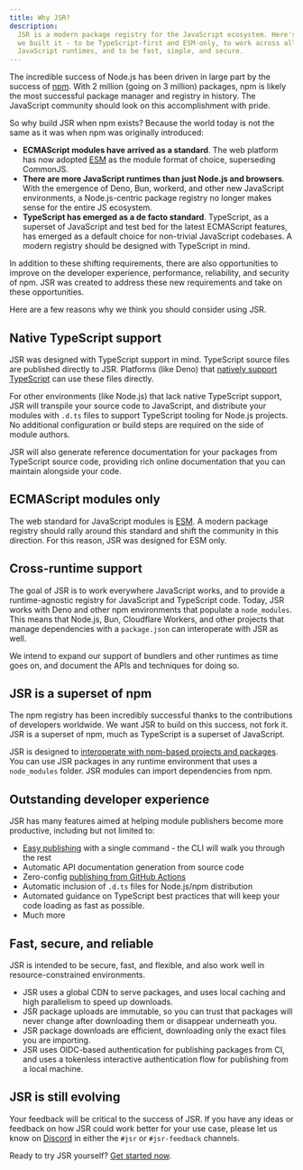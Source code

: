 ```yaml
---
title: Why JSR?
description:
  JSR is a modern package registry for the JavaScript ecosystem. Here's why
  we built it - to be TypeScript-first and ESM-only, to work across all
  JavaScript runtimes, and to be fast, simple, and secure.
---
```


The incredible success of Node.js has been driven in large part by the success of
[npm](https://www.npmjs.com/). With 2 million (going on 3 million) packages, npm
is likely the most successful package manager and registry in history. The
JavaScript community should look on this accomplishment with pride.

So why build JSR when npm exists? Because the world today is not the same as it
was when npm was originally introduced:

- **ECMAScript modules have arrived as a standard**. The web platform has now
  adopted
  [ESM](https://developer.mozilla.org/en-US/docs/Web/JavaScript/Guide/Modules)
  as the module format of choice, superseding CommonJS.
- **There are more JavaScript runtimes than just Node.js and browsers**. With the
  emergence of Deno, Bun, workerd, and other new JavaScript environments, a
  Node.js-centric package registry no longer makes sense for the entire JS
  ecosystem.
- **TypeScript has emerged as a de facto standard**. TypeScript, as a superset
  of JavaScript and test bed for the latest ECMAScript features, has emerged as
  a default choice for non-trivial JavaScript codebases. A modern registry
  should be designed with TypeScript in mind.

In addition to these shifting requirements, there are also opportunities to
improve on the developer experience, performance, reliability, and security of
npm. JSR was created to address these new requirements and take on these
opportunities.

Here are a few reasons why we think you should consider using JSR.

## Native TypeScript support

JSR was designed with TypeScript support in mind. TypeScript source files are
published directly to JSR. Platforms (like Deno) that
[natively support TypeScript](/docs/using-packages#native-jsr-imports) can use
these files directly.

For other environments (like Node.js) that lack native TypeScript support, JSR will
transpile your source code to JavaScript, and distribute your modules with
`.d.ts` files to support TypeScript tooling for Node.js projects. No additional
configuration or build steps are required on the side of module authors.

JSR will also generate reference documentation for your packages from TypeScript
source code, providing rich online documentation that you can maintain alongside
your code.

## ECMAScript modules only

The web standard for JavaScript modules is
[ESM](https://developer.mozilla.org/en-US/docs/Web/JavaScript/Guide/Modules). A
modern package registry should rally around this standard and shift the
community in this direction. For this reason, JSR was designed for ESM only.

## Cross-runtime support

The goal of JSR is to work everywhere JavaScript works, and to provide a
runtime-agnostic registry for JavaScript and TypeScript code. Today, JSR works
with Deno and other npm environments that populate a `node_modules`. This means
that Node.js, Bun, Cloudflare Workers, and other projects that manage dependencies
with a `package.json` can interoperate with JSR as well.

We intend to expand our support of bundlers and other runtimes as time goes on,
and document the APIs and techniques for doing so.

## JSR is a superset of npm

The npm registry has been incredibly successful thanks to the contributions of
developers worldwide. We want JSR to build on this success, not fork it. JSR is
a superset of npm, much as TypeScript is a superset of JavaScript.

JSR is designed to
[interoperate with npm-based projects and packages](/docs/npm-compatibility).
You can use JSR packages in any runtime environment that uses a `node_modules`
folder. JSR modules can import dependencies from npm.

## Outstanding developer experience

JSR has many features aimed at helping module publishers become more productive,
including but not limited to:

- [Easy publishing](/docs/publishing-packages) with a single command - the CLI
  will walk you through the rest
- Automatic API documentation generation from source code
- Zero-config
  [publishing from GitHub Actions](/docs/publishing-packages#publishing-from-github-actions)
- Automatic inclusion of `.d.ts` files for Node.js/npm distribution
- Automated guidance on TypeScript best practices that will keep your code
  loading as fast as possible.
- Much more

## Fast, secure, and reliable

JSR is intended to be secure, fast, and flexible, and also work well in
resource-constrained environments.

- JSR uses a global CDN to serve packages, and uses local caching and high
  parallelism to speed up downloads.
- JSR package uploads are immutable, so you can trust that packages will never
  change after downloading them or disappear underneath you.
- JSR package downloads are efficient, downloading only the exact files you are
  importing.
- JSR uses OIDC-based authentication for publishing packages from CI, and uses a
  tokenless interactive authentication flow for publishing from a local machine.

## JSR is still evolving

Your feedback will be critical to the success of JSR. If you have any ideas or
feedback on how JSR could work better for your use case, please let us know on
[Discord](https://discord.gg/deno) in either the `#jsr` or `#jsr-feedback`
channels.

Ready to try JSR yourself? [Get started now](/docs/introduction).
